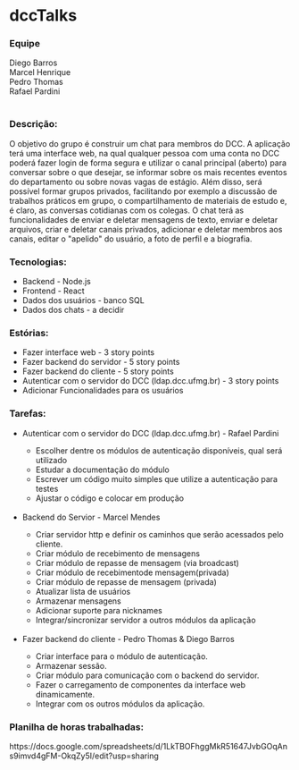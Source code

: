 # dccTalks

<h3>Equipe</h3>

Diego Barros</br>
Marcel Henrique</br>
Pedro Thomas</br>
Rafael Pardini</br></br>

<h3>Descrição:</h3>
O objetivo do grupo é construir um chat para membros do DCC. A aplicação terá uma interface web, na qual qualquer pessoa com uma conta no DCC poderá fazer login de forma segura e utilizar o canal principal (aberto) para conversar sobre o que desejar, se informar sobre os mais recentes eventos do departamento ou sobre novas vagas de estágio. Além disso, será possível formar grupos privados, facilitando por exemplo a discussão de trabalhos práticos em grupo, o compartilhamento de materiais de estudo e, é claro, as conversas cotidianas com os colegas. O chat terá as funcionalidades de enviar e deletar mensagens de texto, enviar e deletar arquivos, criar e deletar canais privados, adicionar e deletar membros aos canais, editar o "apelido" do usuário, a foto de perfil e a biografia.

<h3>Tecnologias:</h3>
<ul>
<li>Backend - Node.js</li>
<li>Frontend - React</li>
<li>Dados dos usuários - banco SQL</li>
<li>Dados dos chats - a decidir</li>
</ul>

<h3>Estórias:</h3>
<ul>
<li>Fazer interface web - 3 story points</li>
<li>Fazer backend do servidor - 5 story points</li>
<li>Fazer backend do cliente - 5 story points</li>
<li>Autenticar com o servidor do DCC (ldap.dcc.ufmg.br) - 3 story points</li>
<li>Adicionar Funcionalidades para os usuários</li>
</ul>

<h3>Tarefas:</h3>
<ul>
<li>Autenticar com o servidor do DCC (ldap.dcc.ufmg.br) - Rafael Pardini</li>
<ul>
<li>Escolher dentre os módulos de autenticação disponíveis, qual será utilizado</li>
<li>Estudar a documentação do módulo</li>
<li>Escrever um código muito simples que utilize a autenticação para testes</li>
<li>Ajustar o código e colocar em produção</li>
</ul></br>
<li>Backend do Servior - Marcel Mendes</li>
<ul>
<li>Criar servidor http e definir os caminhos que serão acessados pelo cliente.</li>
<li>Criar módulo de recebimento de mensagens</li>
<li>Criar módulo de repasse de mensagem (via broadcast)</li>
<li>Criar módulo de recebimentode mensagem(privada)</li>
<li>Criar módulo de repasse de mensagem (privada)</li>
<li>Atualizar lista de usuários</li>
<li>Armazenar mensagens</li>
<li>Adicionar suporte para nicknames</li>
<li>Integrar/sincronizar servidor a outros módulos da aplicação </li>
</ul></br>
<li>Fazer backend do cliente - Pedro Thomas & Diego Barros</li>
<ul>
<li>Criar interface para o módulo de autenticação.</li>
<li>Armazenar sessão.</li>
<li>Criar módulo para comunicação com o backend do servidor.</li>
<li>Fazer o carregamento de componentes da interface web dinamicamente.</li>
<li>Integrar com os outros módulos da aplicação.</li>
</ul>
</ul>

<h3>Planilha de horas trabalhadas:</h3>
https://docs.google.com/spreadsheets/d/1LkTBOFhggMkR51647JvbGOqAns9imvd4gFM-OkqZy5I/edit?usp=sharing</br>
